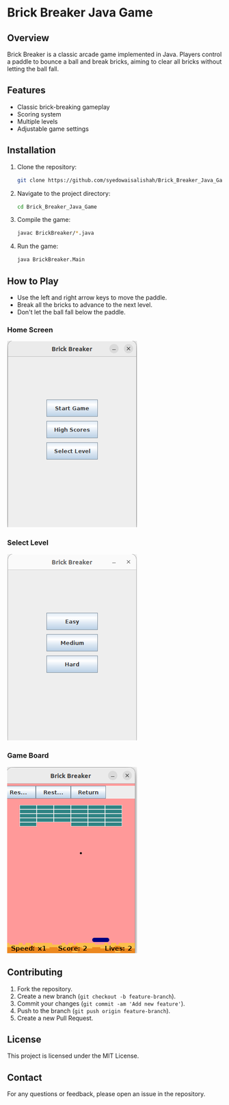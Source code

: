# Brick Breaker Java Game

## Overview
Brick Breaker is a classic arcade game implemented in Java. Players control a paddle to bounce a ball and break bricks, aiming to clear all bricks without letting the ball fall.

## Features
- Classic brick-breaking gameplay
- Scoring system
- Multiple levels
- Adjustable game settings

## Installation
1. Clone the repository:
    ```sh
    git clone https://github.com/syedowaisalishah/Brick_Breaker_Java_Game.git
    ```
2. Navigate to the project directory:
    ```sh
    cd Brick_Breaker_Java_Game
    ```
3. Compile the game:
    ```sh
    javac BrickBreaker/*.java
    ```
4. Run the game:
    ```sh
    java BrickBreaker.Main
    ```

## How to Play
- Use the left and right arrow keys to move the paddle.
- Break all the bricks to advance to the next level.
- Don't let the ball fall below the paddle.

### Home Screen
![Home Screen](Screenshots/ss1.png)

### Select Level
![Client Login Page](Screenshots/ss2.PNG)

### Game Board
![Requirement Page](Screenshots/ss3.PNG)


## Contributing
1. Fork the repository.
2. Create a new branch (`git checkout -b feature-branch`).
3. Commit your changes (`git commit -am 'Add new feature'`).
4. Push to the branch (`git push origin feature-branch`).
5. Create a new Pull Request.

## License
This project is licensed under the MIT License.

## Contact
For any questions or feedback, please open an issue in the repository.
